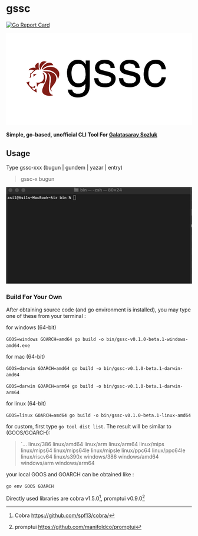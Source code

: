 # gssc

[![Go Report Card](https://goreportcard.com/badge/github.com/asyard/gssc)](https://goreportcard.com/report/github.com/asyard/gssc)


![gssc](https://github.com/asyard/gssc/blob/master/img/gssc.png?raw=true "gssc")



**Simple, go-based, unofficial CLI Tool For [Galatasaray Sozluk](https://rerererarara.net/)**


## Usage
Type gssc-xxx (bugun | gundem | yazar | entry)
> gssc-x bugun

![](https://github.com/asyard/gssc/blob/master/img/gssg.gif)



### Build For Your Own
After obtaining source code (and go environment is installed), you may type one of these from your terminal :

for windows (64-bit)

`GOOS=windows GOARCH=amd64 go build -o bin/gssc-v0.1.0-beta.1-windows-amd64.exe`

for mac (64-bit)

`GOOS=darwin GOARCH=amd64 go build -o bin/gssc-v0.1.0-beta.1-darwin-amd64`

`GOOS=darwin GOARCH=arm64 go build -o bin/gssc-v0.1.0-beta.1-darwin-arm64`

for linux (64-bit)

`GOOS=linux GOARCH=amd64 go build -o bin/gssc-v0.1.0-beta.1-linux-amd64`

for custom, first type `go tool dist list`. The result will be similar to (GOOS/GOARCH):

>`...
linux/386
linux/amd64
linux/arm
linux/arm64
linux/mips
linux/mips64
linux/mips64le
linux/mipsle
linux/ppc64
linux/ppc64le
linux/riscv64
linux/s390x
windows/386
windows/amd64
windows/arm
windows/arm64

your local GOOS and GOARCH can be obtained like : 

`go env GOOS GOARCH`

Directly used libraries are cobra v1.5.0[^1], promptui v0.9.0[^2]


[^1]: Cobra https://github.com/spf13/cobra/  
[^2]: promptui https://github.com/manifoldco/promptui